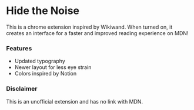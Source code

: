 # Hide the Noise

This is a chrome extension inspired by Wikiwand. When turned on, it creates an interface for a faster and improved reading experience on MDN!

### Features

- Updated typography
- Newer layout for less eye strain
- Colors inspired by Notion

### Disclaimer
This is an unofficial extension and has no link with MDN.
